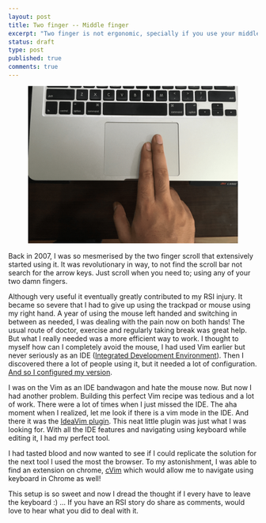 ```yaml
---
layout: post
title: Two finger -- Middle finger 
excerpt: "Two finger is not ergonomic, specially if you use your middle and ring finger."
status: draft
type: post
published: true
comments: true
---
```


<figure>
	<img src="../images/two-finger.png">
</figure>

Back in 2007, I was so mesmerised by the two finger scroll that extensively started using it. It was revolutionary in 
way, to not find the scroll bar not search for the arrow keys. Just scroll when you need to; using any of your two damn 
fingers.

Although very useful it eventually greatly contributed to my RSI injury. It became so severe that I had to give up using the 
trackpad or mouse using my right hand. A year of using the mouse left handed and switching in between as needed, 
I was dealing with the pain now on both hands! The usual route of doctor, exercise and regularly taking break was great 
help. But what I really needed was a more efficient way to work. I thought to myself how can I completely avoid the mouse, 
I had used Vim earlier but never seriously as an IDE 
([Integrated Development Environment](https://en.wikipedia.org/wiki/Integrated_development_environment)). 
Then I discovered there a lot of people using it, but it needed a lot of configuration. [And
so I configured my version](http://vishesh.space/vim-as-an-ide-with-grails/).

I was on the Vim as an IDE bandwagon and hate the mouse now. But now I had another problem. Building this perfect Vim recipe was 
tedious and a lot of work. There were a lot of times when I just missed the IDE. The aha moment when I realized, let me 
look if there is a vim mode in the IDE. And there it was the [IdeaVim plugin](https://github.com/JetBrains/ideavim).
This neat little plugin was just what I was looking for. With all the IDE features and navigating using keyboard while editing 
it, I had my perfect tool.
 
I had tasted blood and now wanted to see if I could replicate the solution for the next tool I used the most the browser.
To my astonishment, I was able to find an extension on chrome, [cVim](https://chrome.google.com/webstore/detail/cvim/ihlenndgcmojhcghmfjfneahoeklbjjh?hl=en) 
which would allow me to navigate using keyboard in Chrome as well!

This setup is so sweet and now I dread the thought if I every have to leave the keyboard :) ... If you have an RSI story 
do share as comments, would love to hear what you did to deal with it. 

 
 

